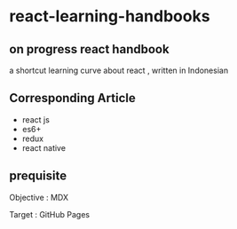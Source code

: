 # react-learning-handbooks

## on progress react handbook 

a shortcut learning curve about react , written in Indonesian 

## Corresponding Article

- react js
- es6+
- redux
- react native


## prequisite

Objective : MDX

Target : GitHub Pages
